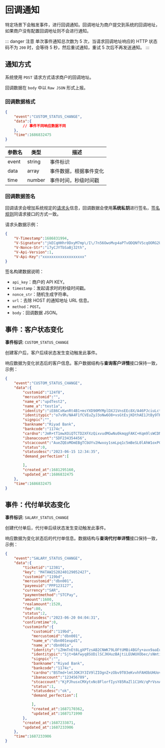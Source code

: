 # 回调通知

特定场景下会触发事件，进行回调通知。回调地址为商户提交到系统的回调地址，如果商户没有配置回调地址则不会进行通知。

::: danger 注意
单次事件通知总次数为 5 次，当请求回调地址响应的 HTTP 状态码不为 `200` 时，会等待 5 秒，然后重试通知，重试 5 次后不再发送通知。
:::

## 通知方式

系统使用 `POST` 请求方式请求商户的回调地址。

回调数据在 `body` 中以 `Raw JSON` 形式上报。

### 回调数据格式

```json
{
    "event":"CUSTOM_STATUS_CHANGE",
    "data":{
        // 事件不同响应数据不同
    },
    "time":1686832475
}
```

| **参数名** | **类型** | **描述**               |
| ---------- | -------- | ---------------------- |
| event      | string   | 事件标识               |
| data       | array    | 事件数据，根据事件变化 |
| time       | number   | 事件时间，秒级时间戳   |

### 回调数据签名

回调请求会增加系统规定的[请求头](/zh/payoutApi/apiRule/header)信息，回调数据会使用**系统私钥**进行签名，[签名规则](/zh/payoutApi/apiRule/sign)同请求接口的方式一致。

请求头数据示例：

```json
{
    "V-Timestamp":1686831994,
    "V-Signature":"jkECqHHhr0DxyM7mp\/I\/7n56OwoMvp4aPTvODQNfVScqOORG2UIQrMcr6F4MnjM+Zh++UFHLERXAKQSuozi4fAnqxA9iC0c9QUqYqluUQ4LVV0Ql6fgoqvRhU3i4EZrrXa7neaQW06hqbDGOt2VPX\/\/MxHJbickvTZooOkoqdekyc22XXFQpoEOm5NQFoZP\/HflAZSTSIiOdx4YGhGs65NGy8gMkdnUFJhtrzjKVefVMX9GchN\/l3Oq35vNnbjTC6Ce9NDbiu3aKfOswjX\/u8l0\/hcbsxpAZabbo+\/ZNwXMftL6a7gxnysO0P9pypJatNViTY4z1Vt2hUEOgjpJyjw==",
    "V-Nonce-Str":"i7yCJYTbSaBj32th",
    "V-Api-Version":1,
    "V-Api-Key":"xxxxxxxxxxxxxxxxxxx"
}
```

签名构建数据说明：

* `api_key`：商户的 API KEY。
* `timestamp`：发起请求时的秒级时间戳。
* `nonce_str`：随机生成字符串。
* `url`：去除 HOST 的通知地址 URL 信息。
* `method`：`POST`。
* `body`：回调数据 JSON。

## 事件：客户状态变化

**事件标识**: `CUSTOM_STATUS_CHANGE`

创建客户后，客户后续状态发生变动触发此事件。

响应数据为变化状态后的客户信息。客户数据结构与**查询客户详情**接口保持一致，示例：

```json
{
    "event":"CUSTOM_STATUS_CHANGE",
    "data":{
        "customid":"124f8",
        "mercustomid":"",
        "name_e":"updTest2",
        "name_a":"test1a",
        "identity":"iE86CxKwnRt4B1+msYXD90MYMplDXJ1VnsEEc8X/A46PJciuLctA4kE7YrIuOJLzHC4e4SFYVtJ45fBkGsTs4UdhUu9ridfWIAyQ556zi6dIOPPjNMkCe2mNWK/Cpah5/2w2ZtDg0zqbx4mEJrowVg77RbzlFBcXYN+jQIhla9i7WtGTf4U4Kb15CwMFiOUu4IMxVuMkycubWOLh05/eMY/0Kwd49L8PvWJBJM9xVQvq+elK0u8EteQDi5UDnakGyjx5P/9m+UzzkpcahsE0HD73k7TLowf2B3rQDzFXnT5CuKtqmNwh1oNXae8jPOUxYc1TMfHStplL1YbHCyhnig==",
        "identitypic":"o7v9h/NA4F1fCVEuZyJ3oNw6O8+vsGtEsjKDthAE1JtBy9TKzucO+L29waWHTeRkE4nRUvN6OJiCAkf+h+KJWJ2PI+YROoZjQvIRioBIoFxnIpMIbQyNbUgxFJlSrUK1cnGuxu7+juIkNYzxwfIsRzkvc9g7pp7xkmj04AQZ8KyMukV0HOGFlRxNex5+k36zmq/aAuOsOGr7PByRCRE76RiFrs6K1X/rQFjqSm9rI4d+QlpgLEDNv55i/5rqH++yglubHnYRuqCjka9N9+dOOh9kEpA9MepKrLuyodBvE3QDzT1kAMaLX+sdAh7F8vH/675hkZ1NNhx3OlkXk79hxw==",
        "signpic":"",
        "bankname":"Riyad Bank",
        "bankcode":"1174c",
        "cardno":"JmR+tT1mwXOiQTCTD2XFXzQixvudMGwNu0kmqgFAKC+Kqm9lsWCDNYeSKKRXfPHN9xXGUCM7TsoW7OyoueCG48ZvwC9WET8AGfY3EF2Ls+JsTei3xR5Bzm5Wi+Mb4fAQCMHxb03WNS3d1TNK9tcNRZ/bQ6uCf8Wq8PQw48xpe0zFpEbDJM5HUe3ycI9jntos5Id7jq4j4Y3yCrmroJ9xXRXvJfUW2qJKrx7HNs3PXxqJysowEqkggviXASIdNLluU695gX9sAMB4LwdpExxwVQVcXTxsPu+nltKkZT10Hdr61XG7i54efQkRXkfyEalE+mhoLwFSF/MqotjDtEn0Tw==",
        "ibanaccount":"SDF234354456",
        "stcaccount":"AueZQEoMOmEBgTCbUYv2Hwxoy1smLpq1c5mBeSL0lAhW1oxPGyNTk7+g4BYKL/cqIyupymoAMkk/oq6ewhoaAGz9qfmF/TXpAmYzxgUGkIXjx1/hXElvKRHYAwzzMm7pBa41k27BC0K1bgnFoMjaGjekEsjJ/rvEVLHXlOujxsy0PWZiefS6Fu69N5A8V2AU+9nVkuqpnXEt8pozEIYG+u9YEFaCV/N2v2qlKq5qCeJ/PbZSfeKhvzqOxTX7A4YBDKnswl2Wv4hYU05Sl4kQnWwuIN5pbB9q5vccdXIeViip3VnZoHbau8OvT3geBHPDwGsw87fkF8fQqexg7PryBg==",
        "status":0,
        "statusdesc":"2023-06-15 12:34:35",
        "demand_perfection":[

        ],
        "created_at":1681295160,
        "updated_at":1686832475
    },
    "time":1686832475
}
```

## 事件：代付单状态变化

**事件标识**: `SALARY_STATUS_CHANGE`

创建代付单后，代付单后续状态发生变动触发此事件。

响应数据为变化状态后的代付单信息。数据结构与**查询代付单详情**接口保持一致，示例：

```json
{
    "event":"SALARY_STATUS_CHANGE",
    "data":{
        "ticketid":"12381",
        "key": "M4TAW2S20240129052427",
        "customid":"119bd",
        "mercustomid":"dbn001",
        "payeeuid":"PPP123127",
        "currency":"SAR",
        "paymentmethod":"STCPay",
        "amount":1600,
        "realamount":1520,
        "fee":80,
        "status":2,
        "statusdesc":"2023-06-20 04:04:31",
        "confirmtime":0,
        "custominfo":{
            "customid":"119bd",
            "mercustomid":"dbn001",
            "name_e":"dbn001eupd1",
            "name_a":"dbn001a",
            "identity":"iZHmTnEt8LgXPTzsAB2CNWK79LOFtUMBi4BGfy+avx9aaEuEH2E7M/SpY+NvhqJiEjFgPliYsDBteLS/xoqmO6VscaXN4R0kgiZrewepg2byrq6a3L0dfpJ33RfrSym7bFqzDt4rv2o7S48ZWFHH4ensrA0jn0EEP7dFVTvLAHLqmwU75ZX9BxDI0x8CKL5Vgr7lW+zkLs/t3j3gH10/A+1l9seDxF//7CsxvZ3S4yJyXD/mYajLRV10ur9crNyxwDkXjc6l+1cb4pAXvOiGNP6LNgAz18W7qcnLAvp0YdjIjkmEbI0aLzwvNHb3kYgCrt8t0D5lx8yPWUxP3/Qc4w==",
            "identitypic":"Sjt+0Afwyq8SUDilSCJKHuzBAjtiLEUWUXObec/sNmtib4yRf0gB/p3x1qwArCS1w4PjNmaLK1eep2/z0de7P1TzopO1IJ+VSJFUn/WBgZGdLJj5J+MZZJG9w3B/1Vk/L0q0OqF0tuQhhDNeL33lHMeoSV5JCzaXcaHfYGgEeyGA4NVjwYKQqjPFrctQIcmdXEdM0gnMGyudaW4gaEcTfFbaZm6lJW924+dqhiXGaCU4pHmiW+nSpiDKvG0rJwkiWeDP7QNCnoYgeDJStqP+nYBi73alWDWq6O0KRCWag79XLdK88XXXwaUb7glJTVhIIvbwWL8IuV9eqYpAATYUng==",
            "signpic":"",
            "bankname":"Riyad Bank",
            "bankcode":"1174c",
            "cardno":"BSTmd+lmtJOK3Y3IV9lZIOgnZ+zObv9T03eKvvhFAHObUHUovDwhcmxLWaT7tFId0D24crPblm9iACIePrgVOjABTZty5Jgjwa2cuQSrS0to3MO6RLB+2bNwyblrT/Cid0Y+RQjAfcL9tJsfI6QdzOeToejltk+rpZ+L0DQqq2vLUoC8pZcNYxaillur2V+6SyeubcgP0OseRJx+2w72SqTMkhmlO0CUXjqR7hMohUdyRJXo5g4jv2DRwon5eIt4NAL1P4DFbWjw5eiUi+4EiRcBRQVr85OJj7LnQ+9Nn3I1o8O8YTXiDa2W6yQn5+9aB+EJ1FxDjF+ZR0z9h8KvkQ==",
            "ibanaccount":"123456789",
            "stcaccount":"KjPJhusxCMXytxNc8FlorfIysY85RaZl1C1HV/qPrVsnASVXDyupZDZqIvSv9MH4a4c0iyWBXlnFSUN+GvTKsOagQKoXxWKx84oPcnuVEZMrk+h+8bC4etzZ+D+5SgbyUOFAWZUgI6hNw4AxM4KgQEm3xp7ytPPkQGHm619e1zHETECbjEkaehND5wNT6AZ61iC7sHIKH7hVrmQSbWMDuUCR3BLo7p01A7lAgRfiQZMfDyqSuBlwybhXJzdFSlfzTay58xGCSd0GLuz8WQYfSaDJLXVluTYguk4ftdcdBwMRlDfBX6rsIdoLw+1Udh6WPDXKr89pCPCW8FHPrhT4Vg==",
            "status":1,
            "statusdesc":"ok",
            "demand_perfection":[

            ],
            "created_at":1687170362,
            "updated_at":1687171990
        },
        "created_at":1687233871,
        "updated_at":1687233906
    },
    "time":1687233906
}
```
